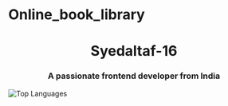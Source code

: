 # Online_book_library

<h1 align="center">Syedaltaf-16</h1>
<h3 align="center">A passionate frontend developer from India</h3>

![Top Languages](https://github-readme-stats.vercel.app/api/top-langs/?username=syedaltaf-16&repo=Online_book_library&layout=compact&theme=radical)
